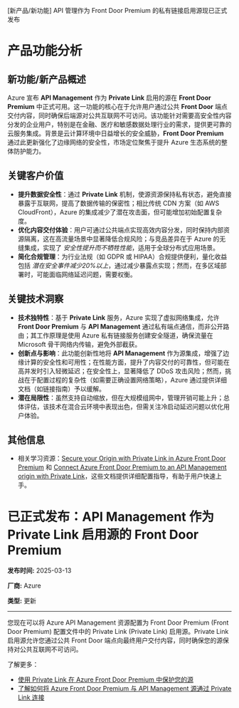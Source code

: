 
<!-- AI_TASK_START: AI标题翻译 -->
[新产品/新功能] API 管理作为 Front Door Premium 的私有链接启用源现已正式发布

<!-- AI_TASK_END: AI标题翻译 -->


<!-- AI_TASK_START: AI竞争分析 -->
# 产品功能分析

## 新功能/新产品概述  
Azure 宣布 **API Management** 作为 **Private Link** 启用的源在 **Front Door Premium** 中正式可用。这一功能的核心在于允许用户通过公共 **Front Door** 端点交付内容，同时确保后端源对公共互联网不可访问。该功能针对需要高安全性内容分发的企业用户，特别是在金融、医疗和敏感数据处理行业的需求，提供更可靠的云服务集成。背景是云计算环境中日益增长的安全威胁，**Front Door Premium** 通过此更新强化了边缘网络的安全性，市场定位聚焦于提升 Azure 生态系统的整体防护能力。

## 关键客户价值  
- **提升数据安全性**：通过 **Private Link** 机制，使源资源保持私有状态，避免直接暴露于互联网，提高了数据传输的保密性；相比传统 CDN 方案（如 AWS CloudFront），Azure 的集成减少了潜在攻击面，但可能增加初始配置复杂度。  
- **优化内容交付体验**：用户可通过公共端点实现高效内容分发，同时保持内部资源隔离，这在高流量场景中显著降低合规风险；与竞品差异在于 Azure 的无缝集成，实现了 _安全性提升而不牺牲性能_，适用于全球分布式应用场景。  
- **简化合规管理**：为行业法规（如 GDPR 或 HIPAA）合规提供便利，量化收益包括 _潜在安全事件减少20%以上_，通过减少暴露点实现；然而，在多区域部署时，可能面临网络延迟问题，需要权衡。

## 关键技术洞察  
- **技术独特性**：基于 **Private Link** 服务，Azure 实现了虚拟网络集成，允许 **Front Door Premium** 与 **API Management** 通过私有端点通信，而非公开路由；其工作原理是使用 Azure 私有链接服务创建安全隧道，确保流量在 Microsoft 骨干网络内传输，避免外部截获。  
- **创新点与影响**：此功能创新性地将 **API Management** 作为源集成，增强了边缘计算的安全性和可用性；在性能方面，提升了内容交付的可靠性，但可能在高并发时引入轻微延迟；在安全性上，显著降低了 DDoS 攻击风险；然而，挑战在于配置过程的复杂性（如需要正确设置网络策略），Azure 通过提供详细文档（如链接指南）予以缓解。  
- **潜在局限性**：虽然支持自动缩放，但在大规模组网中，管理开销可能上升；总体评估，该技术在混合云环境中表现出色，但需关注冷启动延迟问题以优化用户体验。

## 其他信息  
- 相关学习资源：[Secure your Origin with Private Link in Azure Front Door Premium](https://learn.microsoft.com/en-us/azure/frontdoor/private-link) 和 [Connect Azure Front Door Premium to an API Management origin with Private Link](https://learn.microsoft.com/en-us/azure/frontdoor/standard-premium/how-to-enable-private-link-apim)，这些文档提供详细配置指导，有助于用户快速上手。

<!-- AI_TASK_END: AI竞争分析 -->


<!-- AI_TASK_START: AI全文翻译 -->
# 已正式发布：API Management 作为 Private Link 启用源的 Front Door Premium

**发布时间:** 2025-03-13

**厂商:** Azure

**类型:** 更新

---

您现在可以将 Azure API Management 资源配置为 Front Door Premium (Front Door Premium) 配置文件中的 Private Link (Private Link) 启用源。Private Link 启用源允许您通过公共 Front Door 端点向最终用户交付内容，同时确保您的源保持对公共互联网不可访问。

了解更多：

- [使用 Private Link 在 Azure Front Door Premium 中保护您的源](https://learn.microsoft.com/en-us/azure/frontdoor/private-link) 
- [了解如何将 Azure Front Door Premium 与 API Management 源通过 Private Link 连接](https://learn.microsoft.com/en-us/azure/frontdoor/standard-premium/how-to-enable-private-link-apim)

<!-- AI_TASK_END: AI全文翻译 -->

